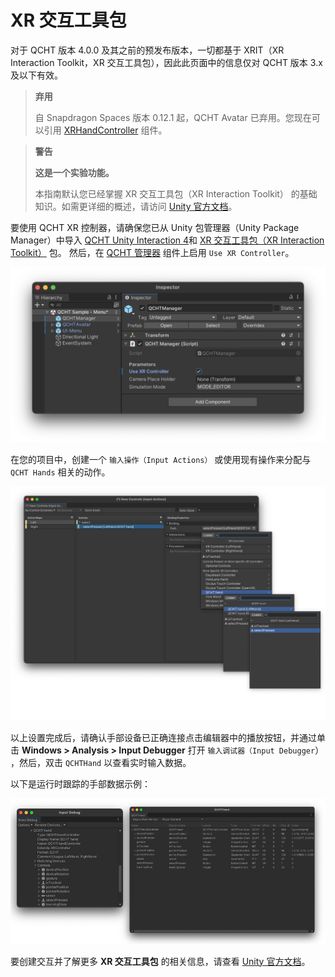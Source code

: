 # XR 交互工具包

对于 QCHT 版本 4.0.0 及其之前的预发布版本，一切都基于 XRIT（XR Interaction Toolkit，XR 交互工具包），因此此页面中的信息仅对 QCHT 版本 3.x 及以下有效。

> **弃用**
>
> 自 Snapdragon Spaces 版本 0.12.1 起，QCHT Avatar 已弃用。您现在可以引用 [XRHandController](./xr) 组件。


> **警告**
>
> **这是一个实验功能。**
>
> 本指南默认您已经掌握 XR 交互工具包（XR Interaction Toolkit） 的基础知识。如需更详细的概述，请访问 [Unity 官方文档](https://docs.unity3d.com/Packages/com.unity.xr.interaction.toolkit@2.2/manual/index.html)。


要使用 QCHT XR 控制器，请确保您已从 Unity 包管理器（Unity Package Manager）中导入 [QCHT Unity Interaction 4](./ImportAdditionalPackages.md#qcht-unity-交互软件包-4)和 [XR 交互工具包（XR Interaction Toolkit）](https://docs.unity3d.com/Packages/com.unity.xr.interaction.toolkit@2.2/manual/index.html) 包。
然后，在 [QCHT 管理器](./BasicSceneSetup.md) 组件上启用 `Use XR Controller`。

![1](./pic-XRInteractionToolkit/1.png)

在您的项目中，创建一个 `输入操作（Input Actions）` 或使用现有操作来分配与 `QCHT Hands` 相关的动作。

![2](./pic-XRInteractionToolkit/2.png)

以上设置完成后，请确认手部设备已正确连接点击编辑器中的播放按钮，并通过单击  **Windows > Analysis > Input Debugger** 打开 `输入调试器（Input Debugger`） ，然后，双击 `QCHTHand` 以查看实时输入数据。

以下是运行时跟踪的手部数据示例：

![3](./pic-XRInteractionToolkit/3.png)

要创建交互并了解更多 **XR 交互工具包** 的相关信息，请查看 [Unity 官方文档](https://docs.unity3d.com/Packages/com.unity.xr.interaction.toolkit@2.2/manual/index.html)。
